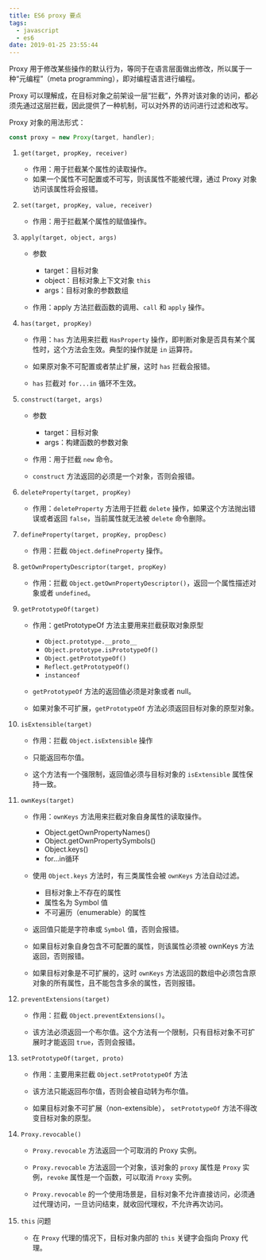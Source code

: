 ```yaml
---
title: ES6 proxy 要点
tags:
  - javascript
  - es6
date: 2019-01-25 23:55:44
---
```


Proxy 用于修改某些操作的默认行为，等同于在语言层面做出修改，所以属于一种“元编程”（meta programming），即对编程语言进行编程。

Proxy 可以理解成，在目标对象之前架设一层“拦截”，外界对该对象的访问，都必须先通过这层拦截，因此提供了一种机制，可以对外界的访问进行过滤和改写。

Proxy 对象的用法形式：

```js
const proxy = new Proxy(target, handler);
```

1. `get(target, propKey, receiver)`

    - 作用：用于拦截某个属性的读取操作。
    - 如果一个属性不可配置或不可写，则该属性不能被代理，通过 Proxy 对象访问该属性将会报错。

1. `set(target, propKey, value, receiver)`

    - 作用：用于拦截某个属性的赋值操作。

1. `apply(target, object, args)`

    - 参数
        - target：目标对象
        - object：目标对象上下文对象 `this`
        - args：目标对象的参数数组

    - 作用：apply 方法拦截函数的调用、`call` 和 `apply` 操作。

1. `has(target, propKey)`

    - 作用：`has` 方法用来拦截 `HasProperty` 操作，即判断对象是否具有某个属性时，这个方法会生效。典型的操作就是 `in` 运算符。

    - 如果原对象不可配置或者禁止扩展，这时 `has` 拦截会报错。

    - `has` 拦截对 `for...in` 循环不生效。

1. `construct(target, args)`

    - 参数
        - target：目标对象
        - args：构建函数的参数对象

    - 作用：用于拦截 `new` 命令。

    - `construct` 方法返回的必须是一个对象，否则会报错。

1. `deleteProperty(target, propKey)`

    - 作用：`deleteProperty` 方法用于拦截 `delete` 操作，如果这个方法抛出错误或者返回 `false`，当前属性就无法被 `delete` 命令删除。

1. `defineProperty(target, propKey, propDesc)`

    - 作用：拦截 `Object.defineProperty` 操作。

1. `getOwnPropertyDescriptor(target, propKey)`

    - 作用：拦截 `Object.getOwnPropertyDescriptor()`，返回一个属性描述对象或者 `undefined`。

1. `getPrototypeOf(target)`

    - 作用：getPrototypeOf 方法主要用来拦截获取对象原型
      - `Object.prototype.__proto__`
      - `Object.prototype.isPrototypeOf()`
      - `Object.getPrototypeOf()`
      - `Reflect.getPrototypeOf()`
      - `instanceof`

    - `getPrototypeOf` 方法的返回值必须是对象或者 null。

    - 如果对象不可扩展，`getPrototypeOf` 方法必须返回目标对象的原型对象。

1. `isExtensible(target)`

    - 作用：拦截 `Object.isExtensible` 操作

    - 只能返回布尔值。

    - 这个方法有一个强限制，返回值必须与目标对象的 `isExtensible` 属性保持一致。

1. `ownKeys(target)`

    - 作用：`ownKeys` 方法用来拦截对象自身属性的读取操作。

      - Object.getOwnPropertyNames()
      - Object.getOwnPropertySymbols()
      - Object.keys()
      - for...in循环

    - 使用 `Object.keys` 方法时，有三类属性会被 `ownKeys` 方法自动过滤。

      - 目标对象上不存在的属性
      - 属性名为 Symbol 值
      - 不可遍历（enumerable）的属性

    - 返回值只能是字符串或 `Symbol` 值，否则会报错。

    - 如果目标对象自身包含不可配置的属性，则该属性必须被 ownKeys 方法返回，否则报错。

    - 如果目标对象是不可扩展的，这时 `ownKeys` 方法返回的数组中必须包含原对象的所有属性，且不能包含多余的属性，否则报错。

1. `preventExtensions(target)`

    - 作用：拦截 `Object.preventExtensions()`。

    - 该方法必须返回一个布尔值。这个方法有一个限制，只有目标对象不可扩展时才能返回 `true`，否则会报错。

1. `setPrototypeOf(target, proto)`

    - 作用：主要用来拦截 `Object.setPrototypeOf` 方法

    - 该方法只能返回布尔值，否则会被自动转为布尔值。

    - 如果目标对象不可扩展（non-extensible）， `setPrototypeOf` 方法不得改变目标对象的原型。

1. `Proxy.revocable()`

    - `Proxy.revocable` 方法返回一个可取消的 Proxy 实例。

    - `Proxy.revocable` 方法返回一个对象，该对象的 `proxy` 属性是 `Proxy`  实例，`revoke` 属性是一个函数，可以取消 `Proxy` 实例。

    - `Proxy.revocable` 的一个使用场景是，目标对象不允许直接访问，必须通过代理访问，一旦访问结束，就收回代理权，不允许再次访问。

1. `this` 问题

    - 在 `Proxy` 代理的情况下，目标对象内部的 `this` 关键字会指向 Proxy 代理。
